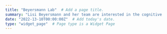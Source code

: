 ```yaml
---
title: "Beyersmann Lab"  # Add a page title.
summary: "Lisi Beyersmann and her team are interested in the cognitive underpinnings of language processing, particularly in understanding the processes involved in reading and reading development. The lab investigates language processing in both children and adults, using a variety of behavioural, neuropsychological and neurophysiological techniques including MEG, EEG, and eye-tracking."  # Add a page description.
date: "2022-13-10T00:00:00Z"  # Add today's date.
type: "widget_page"  # Page type is a Widget Page
---
```

